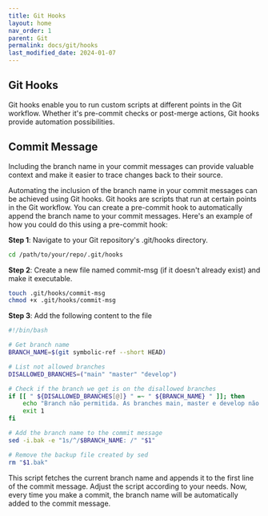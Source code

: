 ```yaml
---
title: Git Hooks
layout: home
nav_order: 1
parent: Git
permalink: docs/git/hooks
last_modified_date: 2024-01-07
---
```


## Git Hooks

Git hooks enable you to run custom scripts at different points in the Git workflow. Whether it's pre-commit checks or post-merge actions, Git hooks provide automation possibilities.

## Commit Message

Including the branch name in your commit messages can provide valuable context and make it easier to trace changes back to their source.

Automating the inclusion of the branch name in your commit messages can be achieved using Git hooks. Git hooks are scripts that run at certain points in the Git workflow. You can create a pre-commit hook to automatically append the branch name to your commit messages. Here's an example of how you could do this using a pre-commit hook:

**Step 1**: Navigate to your Git repository's .git/hooks directory.

```bash
cd /path/to/your/repo/.git/hooks
```

**Step 2**: Create a new file named commit-msg (if it doesn't already exist) and make it executable.

```bash
touch .git/hooks/commit-msg
chmod +x .git/hooks/commit-msg
```

**Step 3**: Add the following content to the file

```bash
#!/bin/bash

# Get branch name
BRANCH_NAME=$(git symbolic-ref --short HEAD)

# List not allowed branches
DISALLOWED_BRANCHES=("main" "master" "develop")

# Check if the branch we get is on the disallowed branches
if [[ " ${DISALLOWED_BRANCHES[@]} " =~ " ${BRANCH_NAME} " ]]; then
    echo "Branch não permitida. As branches main, master e develop não são permitidas."
    exit 1
fi

# Add the branch name to the commit message
sed -i.bak -e "1s/^/$BRANCH_NAME: /" "$1"

# Remove the backup file created by sed
rm "$1.bak"
```

This script fetches the current branch name and appends it to the first line of the commit message. Adjust the script according to your needs.
Now, every time you make a commit, the branch name will be automatically added to the commit message.